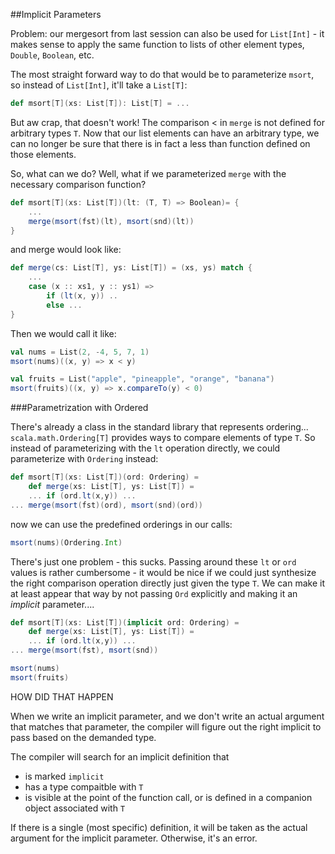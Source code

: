 ##Implicit Parameters

Problem: our mergesort from last session can also be used for `List[Int]` - it makes sense to apply the same function to lists of other element types, `Double`, `Boolean`, etc.

The most straight forward way to do that would be to parameterize `msort`, so instead of `List[Int]`, it'll take a `List[T]`:

```scala
def msort[T](xs: List[T]): List[T] = ...
```

But aw crap, that doesn't work! The comparison < in `merge` is not defined for arbitrary types `T`. Now that our list elements can have an arbitrary type, we can no longer be sure that there is in fact a less than function defined on those elements.

So, what can we do? Well, what  if we parameterized `merge` with the necessary comparison function?

```scala
def msort[T](xs: List[T])(lt: (T, T) => Boolean)= {
	...
	merge(msort(fst)(lt), msort(snd)(lt))
}
```

and merge would look like:

```scala
def merge(cs: List[T], ys: List[T]) = (xs, ys) match {
	...
	case (x :: xs1, y :: ys1) =>
		if (lt(x, y)) ..
		else ...
}
```

Then we would call it like:

```scala
val nums = List(2, -4, 5, 7, 1)
msort(nums)((x, y) => x < y)

val fruits = List("apple", "pineapple", "orange", "banana")
msort(fruits)((x, y) => x.compareTo(y) < 0)
```

###Parametrization with Ordered

There's already a class in the standard library that represents ordering... `scala.math.Ordering[T]` provides ways to compare elements of type `T`. So instead of parameterizing with the `lt` operation directly, we could parameterize with `Ordering` instead:

```scala
def msort[T](xs: List[T])(ord: Ordering) =
	def merge(xs: List[T], ys: List[T]) =
	...	if (ord.lt(x,y)) ...
... merge(msort(fst)(ord), msort(snd)(ord))
```

now we can use the predefined orderings in our calls:

```scala
msort(nums)(Ordering.Int)
```

There's just one problem - this sucks. Passing around these `lt` or `ord` values is rather cumbersome - it would be nice if we could just synthesize the right comparison operation directly just given the type `T`. We can make it at least appear that way by not passing `Ord` explicitly and making it an *implicit* parameter....


```scala
def msort[T](xs: List[T])(implicit ord: Ordering) =
	def merge(xs: List[T], ys: List[T]) =
	...	if (ord.lt(x,y)) ...
... merge(msort(fst), msort(snd))

msort(nums)
msort(fruits)
```

HOW DID THAT HAPPEN

When we write an implicit parameter, and we don't write an actual argument that matches that parameter, the compiler will figure out the right implicit to pass based on the demanded type.

The compiler will search for an implicit definition that

* is marked `implicit`
* has a type compaitble with `T`
* is visible at the point of the function call, or is defined in a companion object associated with `T`

If there is a single (most specific) definition, it will be taken as the actual argument for the implicit parameter. Otherwise, it's an error.